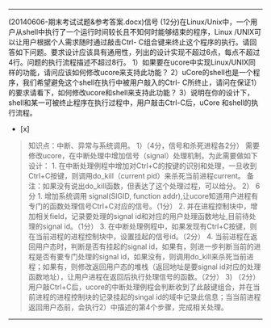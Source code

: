 ---
(20140606-期末考试试题&参考答案.docx)信号
(12分)在Linux/Unix中，一个用户从shell中执行了一个运行时间较长且不知何时能够结束的程序，Linux
/UNIX可以让用户根据个人需求随时通过敲击Ctrl-
C组合键来终止这个程序的执行。请回答如下问题。要求设计应该具有通用性，列出的设计实现不超过6点，每点不超过4行。问题的执行流程描述不超过8行。
1）如果要在ucore中实现Linux/UNIX同样的功能，请问应该如何修改ucore来支持此功能？
2）uCore的shell也是一个程序，我们希望避免这个shell在执行中被用户敲入的Ctrl-
C所终止，请问在保证1）的要求请看下，如何修改ucore和shell来支持此功能？
3）说明在你的设计下，shell和某一可被终止程序在执行过程中，用户敲击Ctrl-C后，uCore 和shell的执行流程。  
- [x]  

> 知识点：中断、异常与系统调用。
> 1）（4分，信号和杀死进程各2分）
> 需要修改ucore，在中断处理中增加信号（signal）处理机制，为此需要做如下设计：
> 1\. 在中断处理例程中增加对Ctrl+C的按键的识别和处理，一旦收到Ctrl+C按键，则调用do_kill（current
> pid）来杀死当前进程current。
> 备注：如果没有说出do_kill函数，但表达了这个处理过程，可以给分。
> 2） 6分
> 1\. 增加系统调用 signal(SIGID, function addr),让ucore知道用户进程有专门的函数处理信号Ctrl+C对应的信号。（1分）
> 2\. 并在进程控制块中，增加相关field，记录要处理的signal id和对应的用户处理函数地址,目前待处理的signal id。（1分）
> 3\. 在中断处理例程中，如果发现有Ctrl+C按键，则在当前进程的进程控制块中，设置挂起的信号id。（2分）
> 4\. 当前进程在返回用户态时，判断是否有挂起的signal id，如果有，则进一步判断当前的进程是否有要专门处理的signal
> id，如果没有，则调用do_kill来杀死当前进程；如果有，则修改返回用户态的堆栈（返回地址是要signal
> id对应的处理函数地址），让用户进程在返回后执行处理信号的函数。（2分）
> 3) （2分）用户敲Ctrl+C后，ucore的中断处理例程会判断收到了此敲键组合，并在当前进程的进程控制块的记录挂起的singal
> id的域中记录此信息；当当前进程返回用户态前，会执行2）中描述的第4个步骤，完成相关处理。  

---